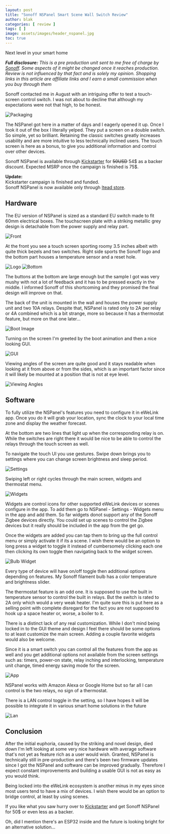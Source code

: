 ```yaml
---
layout: post
title: "Sonoff NSPanel Smart Scene Wall Switch Review"
author: blak
categories: [ review ]
tags: [ ]
image: assets/images/header_nspanel.jpg
toc: true
---
```


Next level in your smart home

_**Full disclosure:** This is a pre production unit sent to me free of charge by [Sonoff](https://www.anrdoezrs.net/links/100155210/type/dlg/https://www.itead.cc/). Some aspects of it might be changed once it reaches production. Review is not influenced by that fact and is solely my opinion. Shopping links in this article are affiliate links and I earn a small commission when you buy through them_

Sonoff contacted me in August with an intriguing offer to test a touch-screen control switch. I was not about to decline that although my expectations were not that high, to be honest.

![Packaging](/assets/images/nspanel/packaging.jpg)

The NSPanel got here in a matter of days and I eagerly opened it up. Once I took it out of the box I literally yelped. They put a screen on a double switch. So simple, yet so brilliant. Retaining the classic switches greatly increases usability and are more intuitive to less technically inclined users. The touch screen is here as a bonus, to give you additional information and control over other devices.

Sonoff NSPanel is available through [Kickstarter](https://www.kickstarter.com/projects/sonoffnspanel/sonoff-nspanel-smart-scene-wall-switch?ref=4dli2n) for ~~50USD~~ 54$ as a backer discount. Expected MSRP once the campaign is finished is 75$.

**Update:**    
Kickstarter campaign is finished and funded.    
Sonoff NSPanel is now available only through [Itead store](https://itead.cc/product/sonoff-nspanel-smart-scene-wall-switch/?utm_source=Youtube+Influencer&utm_medium=Sasa+Milicevic&utm_campaign=NSPanel+Review).

## Hardware
The EU version of NSPanel is sized as a standard EU switch made to fit 60mm electrical boxes. The touchscreen plate with a striking metallic grey design is detachable from the power supply and relay part.

![Front](/assets/images/nspanel/front.jpg)

At the front you see a touch screen sporting roomy 3.5 inches albeit with quite thick bezels and two switches. Right side sports the Sonoff logo and the bottom part houses a temperature sensor and a reset hole.

![Logo](/assets/images/nspanel/logo.jpg)
![Bottom](/assets/images/nspanel/bottom.jpg)

The buttons at the bottom are large enough but the sample I got was very mushy with not a lot of feedback and it has to be pressed exactly in the middle. I informed Sonoff of this shortcoming and they promised the final design will improve on that.

The back of the unit is mounted in the wall and houses the power supply unit and two 10A relays. Despite that, NSPanel is rated only to 2A per relay or 4A combined which is a bit strange, more so because it has a thermostat feature, but more on that one later... 

![Boot Image](/assets/images/nspanel/bootimg.jpg)

Turning on the screen I'm greeted by the boot animation and then a nice looking GUI.

![GUI](/assets/images/nspanel/gui.jpg)

Viewing angles of the screen are quite good and it stays readable when looking at it from above or from the sides, which is an important factor since it will likely be mounted at a position that is not at eye level.

![Viewing Angles](/assets/images/nspanel/angles.jpg)

## Software

To fully utilize the NSPanel's features you need to configure it in eWeLink app. Once you do it will grab your location, sync the clock to your local time zone and display the weather forecast.

At the bottom are two lines that light up when the corresponding relay is on. While the switches are right there it would be nice to be able to control the relays through the touch screen as well.

To navigate the touch UI you use gestures. Swipe down brings you to settings where you can change screen brightness and sleep period.

![Settings](/assets/images/nspanel/settings.jpg)

Swiping left or right cycles through the main screen, widgets and thermostat menu.

![Widgets](/assets/images/nspanel/widgets.jpg)

Widgets are control icons for other supported eWeLink devices or scenes configure in the app. To add them go to NSPanel - Settings - Widgets menu in the app and add them. So far widgets donot support any of the Sonoff Zigbee devices directly. You could set up scenes to control the Zigbee devices but it really should be included in the app from the get go.

Once the widgets are added you can tap them to bring up the full control menu or simply activate it if its a scene. I wish there would be an option to long press a widget to toggle it instead of cumbersomely clicking each one then clicking its own toggle then navigating back to the widget screen.

![Bulb Widget](/assets/images/nspanel/bulb.jpg)

Every type of device will have on/off toggle then additional options depending on features. My Sonoff filament bulb has a color temperature and brightness slider.

The thermostat feature is an odd one. It is supposed to use the built in temperature sensor to control the built in relays. But the switch is rated to 2A only which would a very weak heater. I'm quite sure this is put here as a selling point with complete disregard for the fact you are not supposed to hook up a space heater or, worse, a boiler to it.

There is a distinct lack of any real customization. While I don't mind being locked in to the GUI theme and design I feel there should be some options to at least customize the main screen. Adding a couple favorite widgets would also be welcome.

Since it is a smart switch you can control all the features from the app as well and you get additional options not available from the screen settings such as: timers, power-on state, relay inching and interlocking, temperature unit change, timed energy saving mode for the screen.

![App](/assets/images/nspanel/app.jpg)

NSPanel works with Amazon Alexa or Google Home but so far all I can control is the two relays, no sign of a thermostat.

There is a LAN control toggle in the setting, so I have hopes it will be possible to integrate it in various smart home solutions in the future

![Lan](/assets/images/nspanel/lan.jpg)

## Conclusion
After the initial euphoria, caused by the striking and novel design, died down I'm left looking at some very nice hardware with average software that's not yet as feature rich as a user would wish. Granted, NSPanel is technically still in pre-production and there's been two firmware updates since I got the NSPanel and software can be improved gradually. Therefore I expect constant improvements and building a usable GUI is not as easy as you would think.

Being locked into the eWeLink ecosystem is another minus in my eyes since most users tend to have a mix of devices. I wish there would be an option to bridge control, at least by using scenes.

If you like what you saw hurry over to [Kickstarter](https://www.kickstarter.com/projects/sonoffnspanel/sonoff-nspanel-smart-scene-wall-switch?ref=4dli2n) and get Sonoff NSPanel for 50$ or even less as a backer.

Oh, did I mention there's an ESP32 inside and the future is looking bright for an alternative solution...
